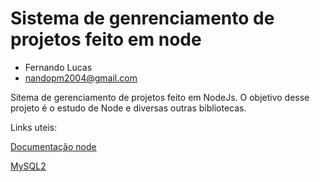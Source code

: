 # Sistema de genrenciamento de projetos feito em node
 
* Fernando Lucas
* nandopm2004@gmail.com

Sitema de gerenciamento de projetos feito em NodeJs. O objetivo desse projeto é o estudo de Node e diversas outras bibliotecas. 

Links uteis:


[Documentação node](https://nodejs.org/en/docs)

[MySQL2](https://www.npmjs.com/package/mysql2)
